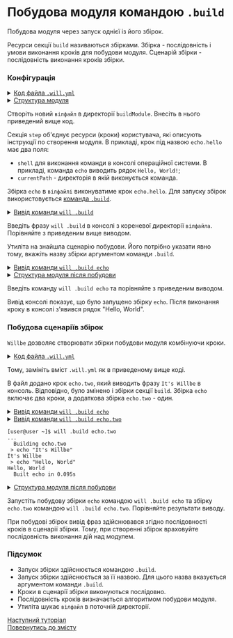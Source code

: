 # Побудова модуля командою <code>.build</code>

Побудова модуля через запуск однієї із його збірок.

Ресурси cекції `build` називаються збірками. Збірка - послідовність і умови виконання кроків для побудови модуля. Сценарій збірки - послідовність виконання кроків збірки.  

### Конфігурація

<details>
  <summary><u>Код файла <code>.will.yml</code></u></summary>

```yaml
about :

    name : buildModule
    description : "Using build command"
    version : 0.0.1
    keywords :
        - willbe

step :

  echo.hello :
    shell : echo "Hello, World!"
    currentPath : '.'

build :

  echo:
    steps :
       - echo.hello

```

</details>
<details>
  <summary><u>Структура модуля</u></summary>

```
buildModule              
     └── .will.yml     

```

</details>

Створіть новий `вілфайл` в директорії `buildModule`. Внесіть в нього приведений вище код.  

Секція `step` об'єднує ресурси (кроки) користувача, які описують інструкції по створення модуля. В прикладі, крок під назвою `echo.hello` має два поля:
- `shell` для виконання команди в консолі операційної системи. В прикладі, команда `echo` виводить рядок `Hello, World!`;
- `currentPath` - директорія в якій виконується команда.    

Збірка `echo` в `вілфайлі` виконуватиме крок `echo.hello`. Для запуску збірок використовується [команда `.build`](../concept/Command.md#Таблиця-команд-утиліти-willbe).

<details>
  <summary><u>Вивід команди <code>will .build</code></u></summary>

```
[user@user ~]$ will .build
...
Please specify exactly one build scenario, none satisfies passed arguments

```

</details>

Введіть фразу `will .build` в консолі з кореневої директорії `вілфайла`. Порівняйте з приведеним вище виводом.

Утиліта на знайшла сценарію побудови. Його потрібно указати явно тому, вкажіть назву збірки аргументом команди `.build`.

<details>
  <summary><u>Вивід команди <code>will .build echo</code></u></summary>

```
[user@user ~]$ will .build echo
Command ".build echo"
...
  Building echo
 > echo "Hello, World"
Hello, World
  Built echo.debug in 0.089s

```

</details>
<details>
  <summary><u>Структура модуля після побудови</u></summary>

```
buildModule              
     └── .will.yml     

```

</details>

Введіть команду `will .build echo` та порівняйте з приведеним виводом.

Вивід консолі показує, що було запущено збірку `echo`. Після виконання кроку в консолі з'явився рядок "Hello, World".

### Побудова сценаріїв збірок

`Willbe` дозволяє створювати збірки побудови модуля комбінуючи кроки.

<details>
  <summary><u>Код файла <code>.will.yml</code></u></summary>

```yaml

about :

    name : buildModuleWithCriterion
    description : "Output of various phrases using criterions"
    version : 0.0.1
    keywords :
        - willbe

step :

  echo.hello :
    shell : echo "Hello, World"
    currentPath : '.'

  echo.two :
    shell : echo "It's Willbe"
    currentPath : '.'    

build :

  echo:
    steps :
       - echo.hello
       - echo.two

  echo.two:
    steps :
       - echo.two 
       - echo.hello

```

</details>

Тому, замініть вміст `.will.yml` як в приведеному вище коді. 

В файл додано крок `echo.two`, який виводить фразу `It's Willbe` в консоль. Відповідно, було змінено і збірки секції `build`. Збірка `echo` включає два кроки, а додаткова збірка `echo.two` - один.   

<details>
  <summary><u>Вивід команди <code>will .build echo</code></u></summary>

```
[user@user ~]$ will .build echo
...
  Building echo
 > echo "Hello, World"
Hello, World
 > echo "It's Willbe"
It's Willbe
  Built echo in 0.275s

```

</details>
<details>
  <summary><u>Вивід команди <code>will .build echo.two</code></u>


```
[user@user ~]$ will .build echo.two
...
  Building echo.two
 > echo "It's Willbe"
It's Willbe
 > echo "Hello, World"
Hello, World
  Built echo in 0.095s

```
</details>
<details>
  <summary><u>Структура модуля після побудови</u></summary>

```
buildModule              
     └── .will.yml     

```

</details>

Запустіть побудову збірки `echo` командою `will .build echo` та збірку `echo.two` командою `will .build echo.two`. Порівняйте результати виводу.  

При побудові збірок вивід фраз здійснювався згідно послідовності кроків в сценарії збірки. Тому, при створенні збірок враховуйте послідовність виконання дій над модулем.

### Підсумок

- Запуск збірки здійснюється командою `.build`.
- Запуск збірки здійснюється за її назвою. Для цього назва вказується аргументом команди `.build`.
- Кроки в сценарії збірки виконуються послідовно.
- Послідовність кроків визначається алгоритмом побудови модуля.
- Утиліта шукає `вілфайл` в поточній директорії.

[Наступний туторіал](StepsPredefined.md)  
[Повернутись до змісту](../README.md#tutorials)
